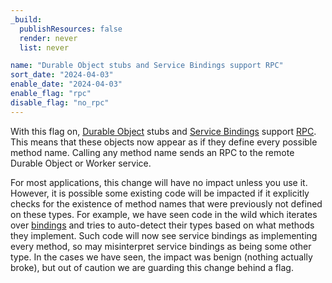 ```yaml
---
_build:
  publishResources: false
  render: never
  list: never

name: "Durable Object stubs and Service Bindings support RPC"
sort_date: "2024-04-03"
enable_date: "2024-04-03"
enable_flag: "rpc"
disable_flag: "no_rpc"
---
```


With this flag on, [Durable Object](/durable-objects/) stubs and [Service Bindings](/workers/runtime-apis/bindings/service-bindings/) support [RPC](/workers/runtime-apis/rpc/). This means that these objects now appear as if they define every possible method name. Calling any method name sends an RPC to the remote Durable Object or Worker service.

For most applications, this change will have no impact unless you use it. However, it is possible some existing code will be impacted if it explicitly checks for the existence of method names that were previously not defined on these types. For example, we have seen code in the wild which iterates over [bindings](/workers/runtime-apis/bindings/) and tries to auto-detect their types based on what methods they implement. Such code will now see service bindings as implementing every method, so may misinterpret service bindings as being some other type. In the cases we have seen, the impact was benign (nothing actually broke), but out of caution we are guarding this change behind a flag.
